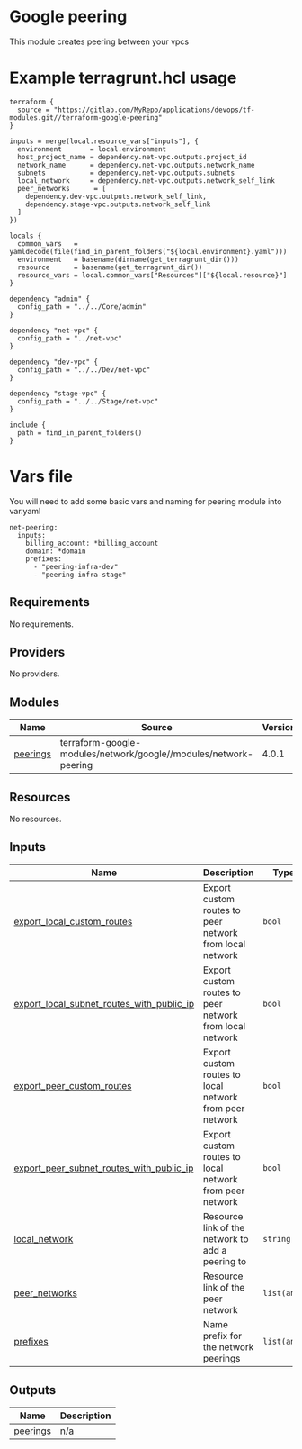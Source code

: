 # Google peering
This module creates peering between your vpcs

# Example terragrunt.hcl usage
```hcl
terraform {
  source = "https://gitlab.com/MyRepo/applications/devops/tf-modules.git//terraform-google-peering"
}

inputs = merge(local.resource_vars["inputs"], {
  environment       = local.environment
  host_project_name = dependency.net-vpc.outputs.project_id
  network_name      = dependency.net-vpc.outputs.network_name
  subnets           = dependency.net-vpc.outputs.subnets
  local_network     = dependency.net-vpc.outputs.network_self_link
  peer_networks      = [
    dependency.dev-vpc.outputs.network_self_link,
    dependency.stage-vpc.outputs.network_self_link
  ]
})

locals {
  common_vars   = yamldecode(file(find_in_parent_folders("${local.environment}.yaml")))
  environment   = basename(dirname(get_terragrunt_dir()))
  resource      = basename(get_terragrunt_dir())
  resource_vars = local.common_vars["Resources"]["${local.resource}"]
}

dependency "admin" {
  config_path = "../../Core/admin"
}

dependency "net-vpc" {
  config_path = "../net-vpc"
}

dependency "dev-vpc" {
  config_path = "../../Dev/net-vpc"
}

dependency "stage-vpc" {
  config_path = "../../Stage/net-vpc"
}

include {
  path = find_in_parent_folders()
}
```

# Vars file
You will need to add some basic vars and naming for peering module into var.yaml
```
net-peering:
  inputs:
    billing_account: *billing_account
    domain: *domain
    prefixes: 
      - "peering-infra-dev"
      - "peering-infra-stage"
```

[^]: (autogen_docs_start)
## Requirements

No requirements.

## Providers

No providers.

## Modules

| Name | Source | Version |
|------|--------|---------|
| <a name="module_peerings"></a> [peerings](#module\_peerings) | terraform-google-modules/network/google//modules/network-peering | 4.0.1 |

## Resources

No resources.

## Inputs

| Name | Description | Type | Default | Required |
|------|-------------|------|---------|:--------:|
| <a name="input_export_local_custom_routes"></a> [export\_local\_custom\_routes](#input\_export\_local\_custom\_routes) | Export custom routes to peer network from local network | `bool` | `true` | no |
| <a name="input_export_local_subnet_routes_with_public_ip"></a> [export\_local\_subnet\_routes\_with\_public\_ip](#input\_export\_local\_subnet\_routes\_with\_public\_ip) | Export custom routes to peer network from local network | `bool` | `true` | no |
| <a name="input_export_peer_custom_routes"></a> [export\_peer\_custom\_routes](#input\_export\_peer\_custom\_routes) | Export custom routes to local network from peer network | `bool` | `true` | no |
| <a name="input_export_peer_subnet_routes_with_public_ip"></a> [export\_peer\_subnet\_routes\_with\_public\_ip](#input\_export\_peer\_subnet\_routes\_with\_public\_ip) | Export custom routes to local network from peer network | `bool` | `false` | no |
| <a name="input_local_network"></a> [local\_network](#input\_local\_network) | Resource link of the network to add a peering to | `string` | `""` | no |
| <a name="input_peer_networks"></a> [peer\_networks](#input\_peer\_networks) | Resource link of the peer network | `list(any)` | `[]` | no |
| <a name="input_prefixes"></a> [prefixes](#input\_prefixes) | Name prefix for the network peerings | `list(any)` | `[]` | no |

## Outputs

| Name | Description |
|------|-------------|
| <a name="output_peerings"></a> [peerings](#output\_peerings) | n/a |

[^]: (autogen_docs_end)
